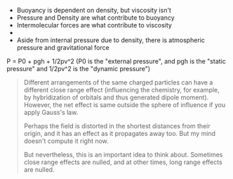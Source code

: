 - Buoyancy is dependent on density, but viscosity isn't
- Pressure and Density are what contribute to buoyancy
- Intermolecular forces are what contribute to viscosity
- 
- Aside from internal pressure due to density, there is atmospheric pressure and gravitational force

P = P0 + pgh + 1/2pv^2 (P0 is the "external pressure", and pgh is the "static pressure" and 1/2pv^2 is the "dynamic pressure")

> Different arrangements of the same charged particles can have a different close range effect (influencing the chemistry, for example, by hybridization of orbitals and thus generated dipole moment). However, the net effect is same outside the sphere of influence if you apply Gauss's law.
> 
> Perhaps the field is distorted in the shortest distances from their origin, and it has an effect as it propagates away too. But my mind doesn't compute it right now.
> 
> But nevertheless, this is an important idea to think about. Sometimes close range effects are nulled, and at other times, long range effects are nulled.